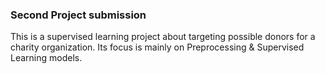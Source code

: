### Second Project submission

This is a supervised learning project about targeting possible donors for a charity organization. Its focus is mainly on Preprocessing & Supervised Learning models.
